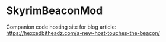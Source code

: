 # SkyrimBeaconMod

Companion code hosting site for blog article: https://hexxedbitheadz.com/a-new-host-touches-the-beacon/
